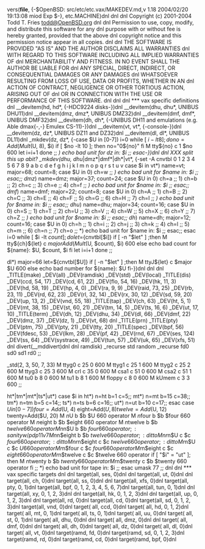 vers(__file__,
	{-$OpenBSD: src/etc/etc.vax/MAKEDEV.md,v 1.18 2004/02/20 19:13:08 miod Exp $-},
etc.MACHINE)dnl
dnl
dnl Copyright (c) 2001-2004 Todd T. Fries <todd@OpenBSD.org>
dnl
dnl Permission to use, copy, modify, and distribute this software for any
dnl purpose with or without fee is hereby granted, provided that the above
dnl copyright notice and this permission notice appear in all copies.
dnl
dnl THE SOFTWARE IS PROVIDED "AS IS" AND THE AUTHOR DISCLAIMS ALL WARRANTIES
dnl WITH REGARD TO THIS SOFTWARE INCLUDING ALL IMPLIED WARRANTIES OF
dnl MERCHANTABILITY AND FITNESS. IN NO EVENT SHALL THE AUTHOR BE LIABLE FOR
dnl ANY SPECIAL, DIRECT, INDIRECT, OR CONSEQUENTIAL DAMAGES OR ANY DAMAGES
dnl WHATSOEVER RESULTING FROM LOSS OF USE, DATA OR PROFITS, WHETHER IN AN
dnl ACTION OF CONTRACT, NEGLIGENCE OR OTHER TORTIOUS ACTION, ARISING OUT OF
dnl OR IN CONNECTION WITH THE USE OR PERFORMANCE OF THIS SOFTWARE.
dnl
dnl
dnl *** vax specific definitions
dnl
__devitem(hd, hd*, {-HDC9224 disks-})dnl
__devitem(dhu, dhu*, UNIBUS DHU11)dnl
__devitem(dmz, dmz*, UNIBUS DMZ32)dnl
__devitem(dmf, dmf*, UNIBUS DMF32)dnl
__devitem(dh, dh*, {-UNIBUS DH11 and emulations (e.g. Able dmax{-,-} Emulex CS-11)-})dnl
__devitem(vt, vt*, {-console-})dnl
__devitem(dz, dz*, UNIBUS DZ11 and DZ32)dnl
__devitem(dl, dl*, UNIBUS DL11)dnl
_mkdev(dz, dz*,
{-case $U in
       [0-7])
	       i=0
	       while [ $i -lt 8 ]; do
		       no=Add(Mult($U, 8), $i)
		       if [ $no -lt 10 ]; then
			       no="0${no}"
		       fi
		       M tty${no} c 1 $no 600
		       let i=i+1
	       done
	       ;;
	*)
	       echo bad unit for dz in: $i
	       ;;
       esac-})dnl
dnl XXX split this up abit?
_mkdev(dhu, dhu*|dmz*|dmf*|dh*|vt*,
{-set -A cnvtbl 0 1 2 3 4 5 6 7 8 9 a b c d e f g h i j k l m n o p q r s t u v
	case $i in
	vt*)    name=vt; major=68; count=8;
		case $U in
		0) ch=w ;;
		*) echo bad unit for $name in: $i ;;
		esac;;
	dmz*)   name=dmz; major=37; count=24;
		case $U in
		0) ch=a ;; 1) ch=b ;; 2) ch=c ;; 3) ch=e ;; 4) ch=f ;;
		*) echo bad unit for $name in: $i ;;
		esac;;
	dmf*)   name=dmf; major=22; count=8;
		case $U in
		0) ch=A ;; 1) ch=B ;; 2) ch=C ;; 3) ch=E ;;
		4) ch=F ;; 5) ch=G ;; 6) ch=H ;; 7) ch=I ;;
		*) echo bad unit for $name in: $i ;;
		esac;;
	dhu*)   name=dhu; major=34; count=16;
		case $U in
		0) ch=S ;; 1) ch=T ;; 2) ch=U ;; 3) ch=V ;;
		4) ch=W ;; 5) ch=X ;; 6) ch=Y ;; 7) ch=Z ;;
		*) echo bad unit for $name in: $i ;;
		esac;;
	dh*)    name=dh; major=12; count=16;
		case $U in
		0) ch=h ;; 1) ch=i ;; 2) ch=j ;; 3) ch=k ;;
		4) ch=l ;; 5) ch=m ;; 6) ch=n ;; 7) ch=o ;;
		*) echo bad unit for $name in: $i ;;
		esac;;
	esac
	i=0
	while [ $i -lt $count ]; do
		let=${cnvtbl[$i]}
		if [ -n "$let" ] ;then
			M tty${ch}${let} c $major Add(Mult($U, $count), $i) 600
		else
			echo bad count for ${name}: $U, $count, $i
		fi
		let i=i+1
	done
	;;

dl*)
	major=66
	let=${cnvtbl[$U]}
	if [ -n "$let" ] ;then
		M ttyJ${let} c $major $U 600
	else
		echo bad number for ${name}: $U
	fi-})dnl
dnl
dnl
_TITLE(make)
_DEV(all)
_DEV(ramdisk)
_DEV(std)
_DEV(local)
_TITLE(dis)
_DEV(ccd, 54, 17)
_DEV(cd, 61, 22)
_DEV(flo, 54, 16)
_DEV(hk, 11, 3)
_DEV(hd, 58, 19)
_DEV(hp, 4, 0)
_DEV(ra, 9, 9)
_DEV(raid, 73, 25)
_DEV(rb, 23, 11)
_DEV(rd, 62, 23)
_DEV(rl, 32, 14)
_DEV(rx, 30, 12)
_DEV(sd, 59, 20)
_DEV(up, 13, 2)
_DEV(vnd, 55, 18)
_TITLE(tap)
_DEV(ch, 63)
_DEV(ht, 5, 1)
_DEV(mt, 38, 15)
_DEV(st, 60, 21)
_DEV(tm, 14, 5)
_DEV(ts, 16, 6)
_DEV(ut, 17, 10)
_TITLE(term)
_DEV(dh, 12)
_DEV(dhu, 34)
_DEV(dl, 66)
_DEV(dmf, 22)
_DEV(dmz, 37)
_DEV(dz, 1)
_DEV(vt, 68)
dnl _TITLE(prn)
_TITLE(pty)
_DEV(ptm, 75)
_DEV(pty, 21)
_DEV(tty, 20)
_TITLE(spec)
_DEV(bpf, 56)
_DEV(fdesc, 53)
_DEV(lkm, 28)
_DEV(pf, 42)
_DEV(rnd, 67)
_DEV(ses, 124)
_DEV(ss, 64)
_DEV(systrace, 49)
_DEV(tun, 57)
_DEV(uk, 65)
_DEV(xfs, 51)
dnl
divert(__mddivert)dnl
dnl
ramdisk)
	_recurse std random
	_recurse fd0 sd0 sd1 rd0
	;;

_std(2, 3, 50, 7, 33)
	M ttyg0		c 25 0 600
	M ttyg1		c 25 1 600
	M ttyg2		c 25 2 600
	M ttyg3		c 25 3 600
	M crl		c 35 0 600
	M csa1		c 51 0 600
	M csa2		c 51 1 600
	M tu0		b 8 0 600
	M tu1		b 8 1 600
	M floppy	c 8 0 600
	M kUmem		c 3 3 600
	;;

ht*|tm*|mt*|ts*|ut*)
	case $i in
	ht*) n=ht b=1 c=5;;
	mt*) n=mt b=15 c=38;;
	tm*) n=tm b=5 c=14;;
	ts*) n=ts b=6 c=16;;
	ut*) n=ut b=10 c=17;;
	esac
	case $U in
	[0-7])
		four=Add($U, 4)
		eight=Add($U, 8)
		twelve=Add($U, 12)
		twenty=Add($U, 20)
		M $n$U		b $b $U	660 operator
		M $n$four	b $b $four	660 operator
		M $n$eight	b $b $eight	660 operator
		M $n$twelve	b $b $twelve	660 operator
		M n$n$U		b $b $four	660 operator;: sanity w/pdp11 v7
		M n$n$eight	b $b $twelve	660 operator;: ditto
		M nr$n$U	c $c $four	660 operator;: ditto
		M nr$n$eight	c $c $twelve	660 operator;: ditto
		M r$n$U		c $c $U		660 operator
		M r$n$four	c $c $four	660 operator
		M r$n$eight	c $c $eight	660 operator
		M r$n$twelve	c $c $twelve	660 operator
		if [ "$i" = "ut" ];
		then
			M $n$twenty	b $b $twenty 660 operator
			M r$n$twenty	c $b $twenty 660 operator
		fi
		;;
	*)
		echo bad unit for tape in: $i
		;;
	esac
	umask 77
	;;
dnl
dnl *** vax specific targets
dnl
dnl target(all, ses, 0)dnl
dnl target(all, ut, 0)dnl
dnl target(all, ch, 0)dnl
target(all, ss, 0)dnl
dnl target(all, xfs, 0)dnl
target(all, pty, 0, 1)dnl
target(all, bpf, 0, 1, 2, 3, 4, 5, 6, 7)dnl
target(all, tun, 0, 1)dnl
dnl target(all, xy, 0, 1, 2, 3)dnl
dnl target(all, hk, 0, 1, 2, 3)dnl
dnl target(all, up, 0, 1, 2, 3)dnl
dnl target(all, rd, 0)dnl
target(all, cd, 0)dnl
target(all, sd, 0, 1, 2, 3)dnl
target(all, vnd, 0)dnl
target( all, ccd, 0)dnl
target( all, hd, 0, 1, 2)dnl
target( all, mt, 0, 1)dnl
target( all, ts, 0, 1)dnl
target( all, uu, 0)dnl
target( all, st, 0, 1)dnl
target( all, dhu, 0)dnl
dnl target( all, dmz, 0)dnl
dnl target( all, dmf, 0)dnl
dnl target( all, dh, 0)dnl
target( all, dz, 0)dnl
target( all, dl, 0)dnl
target( all, vt, 0)dnl
target(ramd, fd, 0)dnl
target(ramd, sd, 0, 1, 2, 3)dnl
target(ramd, rd, 0)dnl
target(ramd, cd, 0)dnl
target(ramd, bpf, 0)dnl
